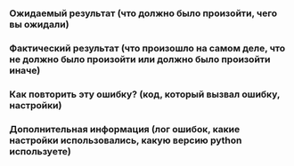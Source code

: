 ### Ожидаемый результат (что должно было произойти, чего вы ожидали)

### Фактический результат (что произошло на самом деле, что не должно было произойти или должно было произойти иначе)

### Как повторить эту ошибку? (код, который вызвал ошибку, настройки)

### Дополнительная информация (лог ошибок, какие настройки использовались, какую версию python используете)

